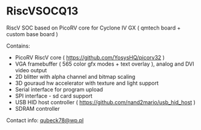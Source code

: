 # RiscVSOCQ13
RiscV SOC based on PicoRV core for Cyclone IV GX ( qmtech board + custom base board )

Contains:
- PicoRV RiscV core ( https://github.com/YosysHQ/picorv32 )
- VGA framebuffer ( 565 color gfx modes + text overlay ), analog and DVI video output
- 2D blitter with alpha channel and bitmap scaling
- 3D gouraud hw accelerator with texture and light support 
- Serial interface for program upload
- SPI interface - sd card support
- USB HID host controller ( https://github.com/nand2mario/usb_hid_host )
- SDRAM controller


Contact info: qubeck78@wp.pl


